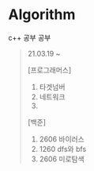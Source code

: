 # Algorithm
c++
공부 공부



>21.03.19 ~
> 
> [프로그래머스]
> 1. 타겟넘버   
> 2. 네트워크   
> 3.
> [백준]
> 1. 2606 바이러스
> 2. 1260 dfs와 bfs
> 3. 2606 미로탐색